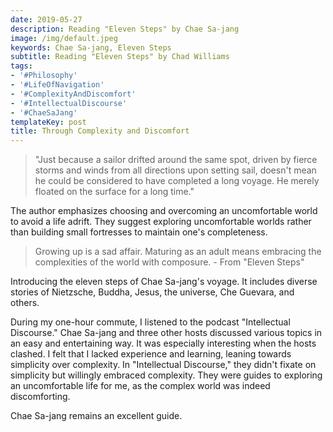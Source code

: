 ```yaml
---
date: 2019-05-27
description: Reading "Eleven Steps" by Chae Sa-jang
image: /img/default.jpeg
keywords: Chae Sa-jang, Eleven Steps
subtitle: Reading "Eleven Steps" by Chad Williams
tags:
- '#Philosophy'
- '#LifeOfNavigation'
- '#ComplexityAndDiscomfort'
- '#IntellectualDiscourse'
- '#ChaeSaJang'
templateKey: post
title: Through Complexity and Discomfort
---
```


> "Just because a sailor drifted around the same spot, driven by fierce storms and winds from all directions upon setting sail, doesn't mean he could be considered to have completed a long voyage. He merely floated on the surface for a long time."

The author emphasizes choosing and overcoming an uncomfortable world to avoid a life adrift. They suggest exploring uncomfortable worlds rather than building small fortresses to maintain one's completeness.

> Growing up is a sad affair. Maturing as an adult means embracing the complexities of the world with composure. - From "Eleven Steps"

Introducing the eleven steps of Chae Sa-jang's voyage. It includes diverse stories of Nietzsche, Buddha, Jesus, the universe, Che Guevara, and others.

During my one-hour commute, I listened to the podcast "Intellectual Discourse." Chae Sa-jang and three other hosts discussed various topics in an easy and entertaining way. It was especially interesting when the hosts clashed. I felt that I lacked experience and learning, leaning towards simplicity over complexity. In "Intellectual Discourse," they didn't fixate on simplicity but willingly embraced complexity. They were guides to exploring an uncomfortable life for me, as the complex world was indeed discomforting.

Chae Sa-jang remains an excellent guide.